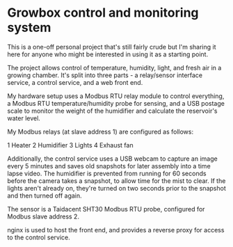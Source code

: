 # Growbox control and monitoring system

This is a one-off personal project that's still fairly crude but I'm sharing it
here for anyone who might be interested in using it as a starting point.

The project allows control of temperature, humidity, light, and fresh air in a
growing chamber. It's split into three parts - a relay/sensor interface
service, a control service, and a web front end.

My hardware setup uses a Modbus RTU relay module to control everything, a
Modbus RTU temperature/humidity probe for sensing, and a USB postage scale to
monitor the weight of the humidifier and calculate the reservoir's water level.

My Modbus relays (at slave address 1) are configured as follows:

1   Heater
2   Humidifier
3   Lights
4   Exhaust fan

Additionally, the control service uses a USB webcam to capture an image every
5 minutes and saves old snapshots for later assembly into a time lapse video.
The humidifier is prevented from running for 60 seconds before the camera
takes a snapshot, to allow time for the mist to clear. If the lights aren't
already on, they're turned on two seconds prior to the snapshot and then turned
off again.

The sensor is a Taidacent SHT30 Modbus RTU probe, configured for Modbus slave
address 2.

nginx is used to host the front end, and provides a reverse proxy for access
to the control service.
